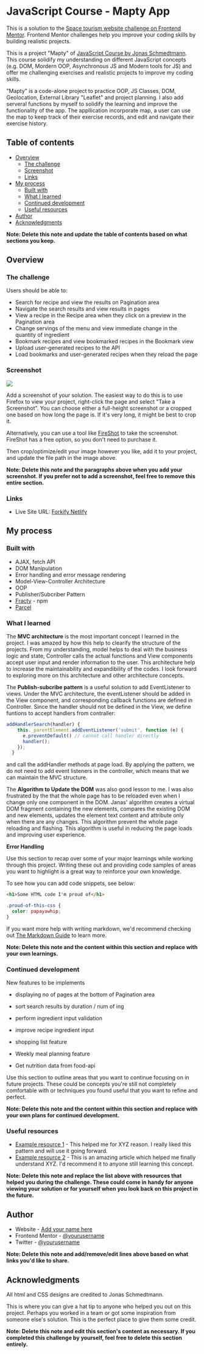 # JavaScript Course - Mapty App

This is a solution to the [Space tourism website challenge on Frontend Mentor](https://www.frontendmentor.io/challenges/space-tourism-multipage-website-gRWj1URZ3). Frontend Mentor challenges help you improve your coding skills by building realistic projects.

This is a project "Mapty" of [JavaScript Course by Jonas Schmedtmann](https://www.udemy.com/course/the-complete-javascript-course/). This course solidify my understanding on different JavaScript concepts (e.g. DOM, Mordern OOP, Asynchronous JS and Modern tools for JS) and offer me challenging exercises and realistic projects to improve my coding skills.

"Mapty" is a code-alone project to practice OOP, JS Classes, DOM, Geolocation, External Library "Leaflet" and project planning. I also add serveral functions by myself to solidify the learning and improve the functionality of the app. The appllication incorporate map, a user can use the map to keep track of their exercise records, and edit and navigate their exercise history.

## Table of contents

- [Overview](#overview)
  - [The challenge](#the-challenge)
  - [Screenshot](#screenshot)
  - [Links](#links)
- [My process](#my-process)
  - [Built with](#built-with)
  - [What I learned](#what-i-learned)
  - [Continued development](#continued-development)
  - [Useful resources](#useful-resources)
- [Author](#author)
- [Acknowledgments](#acknowledgments)

**Note: Delete this note and update the table of contents based on what sections you keep.**

## Overview

### The challenge

Users should be able to:

- Search for recipe and view the results on Pagination area
- Navigate the search results and view results in pages
- View a recipe in the Recipe area when they click on a preview in the Pagination area
- Change servings of the menu and view immediate change in the quantity of ingredient
- Bookmark recipes and view bookmarked recipes in the Bookmark view
- Upload user-generated recipes to the API
- Load bookmarks and user-generated recipes when they reload the page

### Screenshot

![](./screenshot.jpg)

Add a screenshot of your solution. The easiest way to do this is to use Firefox to view your project, right-click the page and select "Take a Screenshot". You can choose either a full-height screenshot or a cropped one based on how long the page is. If it's very long, it might be best to crop it.

Alternatively, you can use a tool like [FireShot](https://getfireshot.com/) to take the screenshot. FireShot has a free option, so you don't need to purchase it.

Then crop/optimize/edit your image however you like, add it to your project, and update the file path in the image above.

**Note: Delete this note and the paragraphs above when you add your screenshot. If you prefer not to add a screenshot, feel free to remove this entire section.**

### Links

- Live Site URL: [Forkify Netlify](https://forkify-isaactangky.netlify.app/)

## My process

### Built with

- AJAX, fetch API
- DOM Manipulation
- Error handling and error message rendering
- Model-View-Controller Architecture
- OOP
- Publisher/Subcriber Pattern
- [Fracty](https://www.npmjs.com/package/fracty) - npm
- [Parcel](https://parceljs.org/)

### What I learned

The **MVC architecture** is the most important concept I learned in the project. I was amazed by how this help to clearify the structure of the projects. From my understanding, model helps to deal with the business logic and state, Controller calls the actual functions and View components accept user input and render information to the user. This architecture help to increase the maintainability and expandibility of the codes. I look forward to exploring more on this architecture and other architecture concepts.

The **Publish-subcribe pattern** is a useful solution to add EventListener to views. Under the MVC architecture, the eventListener should be added in the View component, and corresponding callback functions are defined in Controller. Since the handler should not be defined in the View, we define funtions to accept handlers from contraller:

```js
addHandlerSearch(handler) {
    this._parentElement.addEventListener('submit', function (e) {
      e.preventDefault() // cannot call handler directly
      handler();
    });
  }
```

and call the addHandler methods at page load. By applying the pattern, we do not need to add event listeners in the controller, which means that we can maintain the MVC structure.

The **Algorithm to Update the DOM** was also good lesson to me. I was also frustrated by the that the whole page has to be reloaded even when I change only one component in the DOM. Janas' algorithm creates a virtual DOM fragment containing the new elements, compares the existing DOM and new elements, updates the element text content and attribute only when there are any changes. This algorithm prevent the whole page reloading and flashing. This algorithm is useful in reducing the page loads and improving user experience.

**Error Handling**

Use this section to recap over some of your major learnings while working through this project. Writing these out and providing code samples of areas you want to highlight is a great way to reinforce your own knowledge.

To see how you can add code snippets, see below:

```html
<h1>Some HTML code I'm proud of</h1>
```

```css
.proud-of-this-css {
  color: papayawhip;
}
```

If you want more help with writing markdown, we'd recommend checking out [The Markdown Guide](https://www.markdownguide.org/) to learn more.

**Note: Delete this note and the content within this section and replace with your own learnings.**

### Continued development

New features to be implements

- displaying no of pages at the bottom of Pagination area
- sort search results by duration / num of ing
- perform ingredient input validation
- improve recipe ingredient input

- shopping list feature

- Weekly meal planning feature

- Get nutrition data from food-api

Use this section to outline areas that you want to continue focusing on in future projects. These could be concepts you're still not completely comfortable with or techniques you found useful that you want to refine and perfect.

**Note: Delete this note and the content within this section and replace with your own plans for continued development.**

### Useful resources

- [Example resource 1](https://www.example.com) - This helped me for XYZ reason. I really liked this pattern and will use it going forward.
- [Example resource 2](https://www.example.com) - This is an amazing article which helped me finally understand XYZ. I'd recommend it to anyone still learning this concept.

**Note: Delete this note and replace the list above with resources that helped you during the challenge. These could come in handy for anyone viewing your solution or for yourself when you look back on this project in the future.**

## Author

- Website - [Add your name here](https://www.your-site.com)
- Frontend Mentor - [@yourusername](https://www.frontendmentor.io/profile/yourusername)
- Twitter - [@yourusername](https://www.twitter.com/yourusername)

**Note: Delete this note and add/remove/edit lines above based on what links you'd like to share.**

## Acknowledgments

All html and CSS designs are credited to Jonas Schmedtmann.

This is where you can give a hat tip to anyone who helped you out on this project. Perhaps you worked in a team or got some inspiration from someone else's solution. This is the perfect place to give them some credit.

**Note: Delete this note and edit this section's content as necessary. If you completed this challenge by yourself, feel free to delete this section entirely.**
